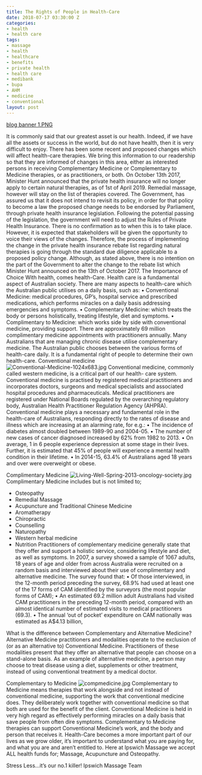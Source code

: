 ```yaml
---
title: The Rights of People in Health-Care
date: 2018-07-17 03:30:00 Z
categories:
- health
- health care
tags:
- massage
- health
- healthcare
- benefits
- private health
- health care
- medibank
- bupa
- AHM
- medicine
- conventional
layout: post
---
```


[blog banner 1.PNG](/uploads/blog%20banner%201.PNG)


It is commonly said that our greatest asset is our health. Indeed, if we have all the assets or success in the world, but do not have health, then it is very difficult to enjoy. There has been some recent and proposed changes which will affect health-care therapies. We bring this information to our readership so that they are informed of changes in this area, either as interested persons in receiving Complementary Medicine or Complementary to Medicine therapies, or as practitioners, or both.
On October 13th 2017, Minister Hunt announced that the private health insurance will no longer apply to certain natural therapies, as of 1st of April 2019. Remedial massage, however will stay on the list of therapies covered. 
The Government, has assured us that it does not intend to revisit its policy, in order for that policy to become a law the proposed change needs to be endorsed by Parliament, through private health insurance legislation. 
Following the potential passing of the legislation, the government will need to adjust the Rules of Private Health Insurance. There is no confirmation as to when this is to take place. 
However, it is expected that stakeholders will be given the opportunity to voice their views of the changes. Therefore, the process of implementing the change in the private health insurance rebate list regarding natural therapies is going through the standard due diligence applicable to a proposed policy change. Although, as stated above, there is no intention on the part of the Government to alter the change to the rebate list which Minister Hunt announced on the 13th of October 2017. 
The Importance of Choice 
With health, comes health-Care. Health care is a fundamental aspect of Australian society. There are many aspects to health-care which the Australian public utilises on a daily basis, such as: 
•	Conventional Medicine: medical procedures, GP’s, hospital service and prescribed medications, which performs miracles on a daily basis addressing emergencies and symptoms. 
•	Complementary Medicine: which treats the body or persons holistically, treating lifestyle, diet and symptoms. 
•	Complimentary to Medicine: which works side by side with conventional medicine, providing support. 
There are approximately 69 million complimentary medicine appointments with practitioners annually. Many Australians that are managing chronic disease utilise complementary medicine. The Australian public chooses between the various forms of health-care daily. It is a fundamental right of people to determine their own health-care.
Conventional medicine 
![Conventional-Medicine-1024x683.jpg](/uploads/Conventional-Medicine-1024x683.jpg)
Conventional medicine, commonly called western medicine, is a critical part of our health- care system. Conventional medicine is practised by registered medical practitioners and incorporates doctors, surgeons and medical specialists and associated hospital procedures and pharmaceuticals. Medical practitioners are registered under National Boards regulated by the overarching regulatory body, Australian Health Practitioner Regulation Agency (AHPRA). 
Conventional medicine plays a necessary and fundamental role in the health-care of Australians, responding directly to the rates of disease and illness which are increasing at an alarming rate, for e.g.: 
•	The incidence of diabetes almost doubled between 1989-90 and 2004-05. 
•	The number of new cases of cancer diagnosed increased by 62% from 1982 to 2013.
•	On average, 1 in 6 people experience depression at some stage in their lives. Further, it is estimated that 45% of people will experience a mental health condition in their lifetime. 
•	In 2014-15, 63.4% of Australians aged 18 years and over were overweight or obese. 

Complimentary Medicine 
![Living-Well-Spring-2013-oncology-society.jpg](/uploads/Living-Well-Spring-2013-oncology-society.jpg)
Complimentary Medicine includes but is not limited to; 
-	Osteopathy
-	Remedial Massage 
-	Acupuncture and Traditional Chinese Medicine 
-	Aromatherapy
-	Chiropractic 
-	Counselling 
-	Naturopathy 
-	Western herbal medicine 
-	Nutrition
Practitioners of complementary medicine generally state that they offer and support a holistic service, considering lifestyle and diet, as well as symptoms. In 2007, a survey showed a sample of 1067 adults, 18 years of age and older from across Australia were recruited on a random basis and interviewed about their use of complimentary and alternative medicine. The survey found that: 
•	Of those interviewed, in the 12-month period preceding the survey, 68.9% had used at least one of the 17 forms of CAM identified by the surveyors (the most popular forms of CAM); 
•	An estimated 69.2 million adult Australians had visited CAM practitioners in the preceding 12-month period, compared with an almost identical number of estimated visits to medical practitioners (69.3). 
•	The annual ‘out of pocket’ expenditure on CAM nationally was estimated as A$4.13 billion, 

What is the difference between Complementary and Alternative Medicine? 
Alternative Medicine practitioners and modalities operate to the exclusion of (or as an alternative to) Conventional Medicine. Practitioners of these modalities present that they offer an alternative that people can choose on a stand-alone basis. As an example of alternative medicine, a person may choose to treat disease using a diet, supplements or other treatment, instead of using conventional treatment by a medical doctor. 

Complementary to Medicine 
![compmedicine.jpg](/uploads/compmedicine.jpg)
Complementary to Medicine means therapies that work alongside and not instead of conventional medicine, supporting the work that conventional medicine does. They deliberately work together with conventional medicine so that both are used for the benefit of the client. 
Conventional Medicine is held in very high regard as effectively performing miracles on a daily basis that save people from often dire symptoms. Complementary to Medicine therapies can support Conventional Medicine’s work, and the body and person that receives it.
Health-Care becomes a more important part of our lives as we grow older, it’s important to understand what you are paying for, and what you are and aren’t entitled to. Here at Ipswich Massage we accept ALL health funds for; Massage, Acupuncture and Osteopathy.

Stress Less…it’s our no.1 killer! 
Ipswich Massage Team 

